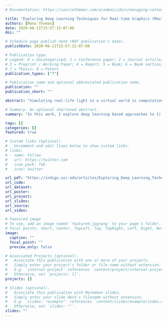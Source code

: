 ```yaml
---
# Documentation: https://sourcethemes.com/academic/docs/managing-content/

title: "Exploring Deep Learning Techniques for Real-time Graphics (Master's Thesis)"
authors: [Manu Thomas]
date: 2020-06-11T15:57:12-07:00
doi: ""

# Schedule page publish date (NOT publication's date).
publishDate: 2020-06-11T15:57:12-07:00

# Publication type.
# Legend: 0 = Uncategorized; 1 = Conference paper; 2 = Journal article;
# 3 = Preprint / Working Paper; 4 = Report; 5 = Book; 6 = Book section;
# 7 = Thesis; 8 = Patent
publication_types: ["7"]

# Publication name and optional abbreviated publication name.
publication: ""
publication_short: ""

abstract: "Simulating real-life light in a virtual world is computationally very expensive even in a limited capacity. The quality of images synthesized using computer graphics algorithms for offline rendering used in movies has increased significantly over the years. Real-time applications such as games still rely on non-physics based approximation methods for computing light to meet the time budget to render a frame. The demand for higher quality graphics for more realism in games is high which requires a better approximation technique. Acceleration data structures are used for speed up the rendering process by skipping the unwanted parts of the virtual scene for light calculations. Even with such structures rendering can take a very long time depending on the size of the 3D scene. Recently, deep learning approaches have shown great success in image processing problems. Although neural networks are extensively used for training AI agents and other parts of a game, only a handful of research exists in the 3D rendering space."

# Summary. An optional shortened abstract.
summary: "In this work, I explore deep learning based approaches to 1) approximate indirect illumination and soft shadow from image space buffers, and 2) build acceleration structure for faster rendering. I also show evaluations of these networks to get insights about their performance and limitations."

tags: []
categories: []
featured: true

# Custom links (optional).
#   Uncomment and edit lines below to show custom links.
# links:
# - name: Follow
#   url: https://twitter.com
#   icon_pack: fab
#   icon: twitter

url_pdf: "https://indigo.uic.edu/articles/Exploring_Deep_Learning_Techniques_for_Real-time_Graphics/10893758/files/19393886.pdf"
url_code:
url_dataset:
url_poster:
url_project:
url_slides:
url_source:
url_video:

# Featured image
# To use, add an image named `featured.jpg/png` to your page's folder. 
# Focal points: Smart, Center, TopLeft, Top, TopRight, Left, Right, BottomLeft, Bottom, BottomRight.
image:
  caption: ""
  focal_point: ""
  preview_only: false

# Associated Projects (optional).
#   Associate this publication with one or more of your projects.
#   Simply enter your project's folder or file name without extension.
#   E.g. `internal-project` references `content/project/internal-project/index.md`.
#   Otherwise, set `projects: []`.
projects: []

# Slides (optional).
#   Associate this publication with Markdown slides.
#   Simply enter your slide deck's filename without extension.
#   E.g. `slides: "example"` references `content/slides/example/index.md`.
#   Otherwise, set `slides: ""`.
slides: ""
---
```

